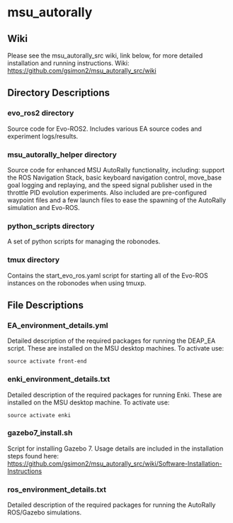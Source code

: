 # msu_autorally #


## Wiki ##
Please see the msu_autorally_src wiki, link below, for more detailed installation and running instructions.
Wiki: https://github.com/gsimon2/msu_autorally_src/wiki


## Directory Descriptions ##
### evo_ros2 directory ###
Source code for Evo-ROS2. Includes various EA source codes and experiment logs/results.

### msu_autorally_helper directory ###
Source code for enhanced MSU AutoRally functionality, including: support the ROS Navigation Stack, basic keyboard navigation control, move_base goal logging and replaying, and the speed signal publisher used in the throttle PID evolution experiments.
Also included are pre-configured waypoint files and a few launch files to ease the spawning of the AutoRally simulation and Evo-ROS.

### python_scripts directory ###
A set of python scripts for managing the robonodes.

### tmux directory ###
Contains the start_evo_ros.yaml script for starting all of the Evo-ROS instances on the robonodes when using tmuxp.


## File Descriptions ##
### EA_environment_details.yml ###
Detailed description of the required packages for running the DEAP_EA script. These are installed on the MSU desktop machines.
To activate use:

```source activate front-end```

### enki_environment_details.txt ###
Detailed description of the required packages for running Enki. These are installed on the MSU desktop machine.
To activate use:

```source activate enki```

### gazebo7_install.sh ###
Script for installing Gazebo 7. Usage details are included in the installation steps found here: https://github.com/gsimon2/msu_autorally_src/wiki/Software-Installation-Instructions


### ros_environment_details.txt ###
Detailed description of the required packages for running the AutoRally ROS/Gazebo simulations.






